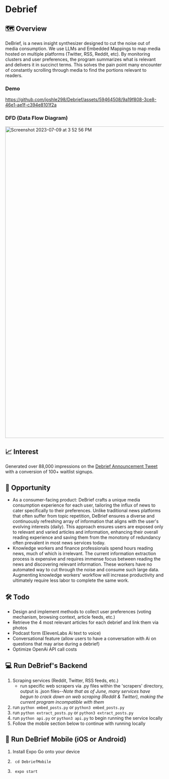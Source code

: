 # Debrief
## :world_map: Overview
DeBrief, is a news insight synthesizer designed to cut the noise out of media consumption. We use LLMs and Embedded Mappings to map media hosted on multiple platforms (Twitter, RSS, Reddit, etc). By monitoring clusters and user preferences, the program summarizes what is relevant and delivers it in succinct terms. This solves the pain point many encounter of constantly scrolling through media to find the portions relevant to readers.

### Demo
https://github.com/joshle298/Debrief/assets/59464508/9a19f808-3ce8-46e1-ae1f-c394e8101f2a

### DFD (Data Flow Diagram)
<img width="986" alt="Screenshot 2023-07-09 at 3 52 56 PM" src="https://github.com/joshle298/Debrief/assets/59464508/8907c612-c558-4f64-b3fc-89f15f9a1433">

## :chart_with_upwards_trend: Interest
Generated over 88,000 impressions on the [Debrief Announcement Tweet](https://twitter.com/minafahmi_/status/1642899127427125254?s=46&t=FEAelgSnjY-y4meDl6F6Xg) with a conversion of 100+ waitlist signups.

## :door: Opportunity
- As a consumer-facing product: DeBrief crafts a unique media consumption experience for each user, tailoring the influx of news to cater specifically to their preferences. Unlike traditional news platforms that often suffer from topic repetition, DeBrief ensures a diverse and continuously refreshing array of information that aligns with the user's evolving interests (daily). This approach ensures users are exposed only to relevant and varied articles and information, enhancing their overall reading experience and saving them from the monotony of redundancy often prevalent in most news services today.
- Knowledge workers and finance professionals spend hours reading news, much of which is irrelevant. The current information extraction process is expensive and requires immense focus between reading the news and discovering relevant information. These workers have no automated way to cut through the noise and consume such large data. Augmenting knowledge workers’ workflow will increase productivity and ultimately require less labor to complete the same work.

## 🛠️ Todo
- Design and implement methods to collect user preferences (voting mechanism, browsing context, article feeds, etc.)
- Retrieve the 4 most relevant articles for each debrief and link them via photos
- Podcast form (ElevenLabs Ai text to voice)
- Conversational feature (allow users to have a conversation with Ai on questions that may arise during a debrief)
- Optimize OpenAi API call costs

## 💻 Run DeBrief's Backend
1. Scraping services (Reddit, Twitter, RSS feeds, etc.)
   - run specific web scrapers via .py files within the 'scrapers' directory, output is .json files--_Note that as of June, many services have begun to crack down on web scraping (Reddit & Twitter), making the current program incompatible with them_
2. run `python embed_posts.py` or `python3 embed_posts.py`
3. run `python extract_posts.py` or `python3 extract_posts.py`
4. run `python api.py` or `python3 api.py` to begin running the service locally
5. Follow the mobile section below to continue with running locally

## 📱 Run DeBrief Mobile (iOS or Android)

1. Install Expo Go onto your device
2.      cd DebriefMobile
3.      expo start
